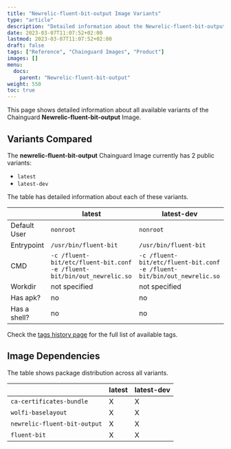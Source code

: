 ```yaml
---
title: "Newrelic-fluent-bit-output Image Variants"
type: "article"
description: "Detailed information about the Newrelic-fluent-bit-outputChainguard Image variants"
date: 2023-03-07T11:07:52+02:00
lastmod: 2023-03-07T11:07:52+02:00
draft: false
tags: ["Reference", "Chainguard Images", "Product"]
images: []
menu:
  docs:
    parent: "Newrelic-fluent-bit-output"
weight: 550
toc: true
---
```


This page shows detailed information about all available variants of the Chainguard **Newrelic-fluent-bit-output** Image.

## Variants Compared
The **newrelic-fluent-bit-output** Chainguard Image currently has 2 public variants: 

- `latest`
- `latest-dev`

The table has detailed information about each of these variants.

|              | latest                                                                  | latest-dev                                                              |
|--------------|-------------------------------------------------------------------------|-------------------------------------------------------------------------|
| Default User | `nonroot`                                                               | `nonroot`                                                               |
| Entrypoint   | `/usr/bin/fluent-bit`                                                   | `/usr/bin/fluent-bit`                                                   |
| CMD          | `-c /fluent-bit/etc/fluent-bit.conf -e /fluent-bit/bin/out_newrelic.so` | `-c /fluent-bit/etc/fluent-bit.conf -e /fluent-bit/bin/out_newrelic.so` |
| Workdir      | not specified                                                           | not specified                                                           |
| Has apk?     | no                                                                      | no                                                                      |
| Has a shell? | no                                                                      | no                                                                      |

Check the [tags history page](/chainguard/chainguard-images/reference/newrelic-fluent-bit-output/tags_history/) for the full list of available tags.
## Image Dependencies
The table shows package distribution across all variants.

|                              | latest | latest-dev |
|------------------------------|--------|------------|
| `ca-certificates-bundle`     | X      | X          |
| `wolfi-baselayout`           | X      | X          |
| `newrelic-fluent-bit-output` | X      | X          |
| `fluent-bit`                 | X      | X          |
